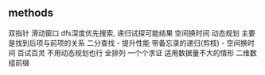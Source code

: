 ## methods
双指针
滑动窗口
dfs深度优先搜索, 递归试探可能结果
空间换时间
动态规划  主要是找到后项与前项的关系
二分查找 - 提升性能
带备忘录的递归(剪枝) - 空间换时间  百试百灵  不用动态规划也行
全排列 一个个求证  适用数据量不大的情形
二维数组前缀